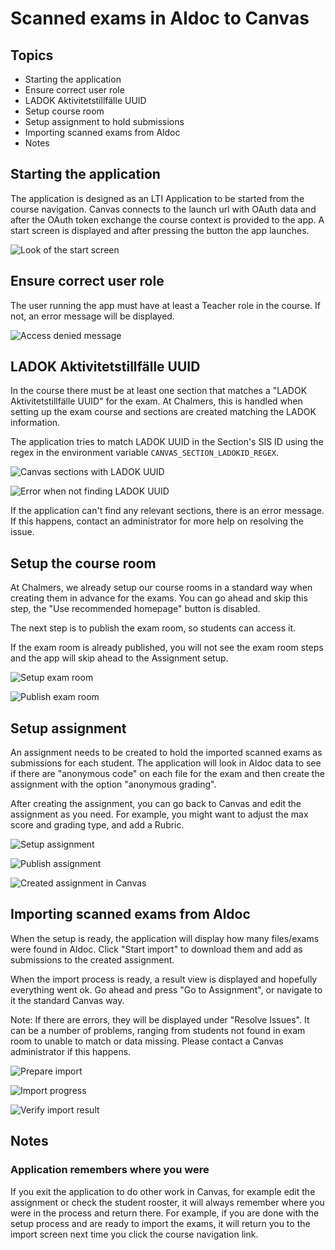 # Scanned exams in Aldoc to Canvas

## Topics

* Starting the application
* Ensure correct user role
* LADOK Aktivitetstillfälle UUID
* Setup course room
* Setup assignment to hold submissions
* Importing scanned exams from Aldoc
* Notes


## Starting the application

The application is designed as an LTI Application to be started from the course navigation. Canvas connects to the launch url
with OAuth data and after the OAuth token exchange the course context is provided to the app. A start screen is displayed and
after pressing the button the app launches.

![Look of the start screen](images/start_screen.png)


## Ensure correct user role

The user running the app must have at least a Teacher role in the course. If not, an error message will be displayed.

![Access denied message](images/import_exams_3_access_denied.png)


## LADOK Aktivitetstillfälle UUID

In the course there must be at least one section that matches a "LADOK Aktivitetstillfälle UUID" for the exam. At Chalmers,
this is handled when setting up the exam course and sections are created matching the LADOK information.

The application tries to match LADOK UUID in the Section's SIS ID using the regex in the environment variable ```CANVAS_SECTION_LADOKID_REGEX```.

![Canvas sections with LADOK UUID](images/sections_with_ladok_uuid.png)

![Error when not finding LADOK UUID](images/no_ladok_uuid_in_section.png)

If the application can't find any relevant sections, there is an error message. If this happens, contact an administrator
for more help on resolving the issue.


## Setup the course room

At Chalmers, we already setup our course rooms in a standard way when creating them in advance for the exams. You can go
ahead and skip this step, the "Use recommended homepage" button is disabled. 

The next step is to publish the exam room, so students can access it.

If the exam room is already published, you will not see the exam room steps and the app will skip ahead to the Assignment setup.

![Setup exam room](images/setup_1_prepare.png)

![Publish exam room](images/setup_2_publish.png)


## Setup assignment

An assignment needs to be created to hold the imported scanned exams as submissions for each student. The application will look
in Aldoc data to see if there are "anonymous code" on each file for the exam and then create the assignment with the option
"anonymous grading".

After creating the assignment, you can go back to Canvas and edit the assignment as you need. For example, you might want to
adjust the max score and grading type, and add a Rubric. 

![Setup assignment](images/setup_3_create_assignment.png)

![Publish assignment](images/setup_4_publish_assignment.png)

![Created assignment in Canvas](images/setup_3b_canvas_assignment.png)


## Importing scanned exams from Aldoc

When the setup is ready, the application will display how many files/exams were found in Aldoc. Click "Start import" to download
them and add as submissions to the created assignment.

When the import process is ready, a result view is displayed and hopefully everything went ok. Go ahead and press "Go to Assignment",
or navigate to it the standard Canvas way.

Note: If there are errors, they will be displayed under "Resolve Issues". It can be a number of problems, ranging from students not found
in exam room to unable to match or data missing. Please contact a Canvas administrator if this happens.

![Prepare import](images/import_1_prepare.png)

![Import progress](images/import_1b_progress.png)

![Verify import result](images/import_3_verify.png)


## Notes

### Application remembers where you were

If you exit the application to do other work in Canvas, for example edit the assignment or check the student rooster, it will always
remember where you were in the process and return there. For example, if you are done with the setup process and are ready to import
the exams, it will return you to the import screen next time you click the course navigation link.

